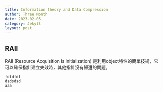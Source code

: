 ```yaml
---
title: Information theory and Data Compression
author: Three Month
date: 2023-02-05
category: Jekyll
layout: post
---
```


## RAII

RAII (Resource Acquisition Is Initialization) 是利用object特性的簡單技術，它可以確保指針建立失效時，其他指針沒有歸還的問題。  
```
fdfdfdf
dsdsdsd
aaa
```